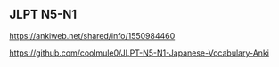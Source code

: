 ## JLPT N5-N1
https://ankiweb.net/shared/info/1550984460

https://github.com/coolmule0/JLPT-N5-N1-Japanese-Vocabulary-Anki

